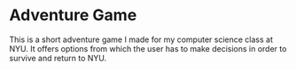 # Adventure Game
This is a short adventure game I made for my computer science class at NYU. It offers options from which the user has to make decisions in order to survive and return to NYU. 
